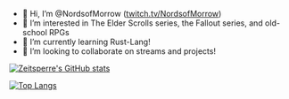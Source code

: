 - 👋 Hi, I’m @NordsofMorrow ([twitch.tv/NordsofMorrow](https://www.twitch.tv/nordsofmorrow))
- 👀 I’m interested in The Elder Scrolls series, the Fallout series, and old-school RPGs
- 🌱 I’m currently learning Rust-Lang!
- 💞️ I’m looking to collaborate on streams and projects!

[![Zeitsperre's GitHub stats](https://github-readme-stats.vercel.app/api?username=NordsofMorrow&show_icons=true&theme=tokyonight)](https://github.com/anuraghazra/github-readme-stats)

[![Top Langs](https://github-readme-stats.vercel.app/api/top-langs/?username=NordsofMorrow&theme=tokyonight&layout=compact)](https://github.com/anuraghazra/github-readme-stats)

<!---
NordsofMorrow/NordsofMorrow is a ✨ special ✨ repository because its `README.md` (this file) appears on your GitHub profile.
You can click the Preview link to take a look at your changes.
--->
